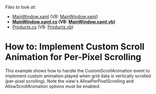 <!-- default file list -->
*Files to look at*:

* [MainWindow.xaml](./CS/DXGrid_CustomScrollAnimation/MainWindow.xaml) (VB: [MainWindow.xaml](./VB/DXGrid_CustomScrollAnimation/MainWindow.xaml))
* **[MainWindow.xaml.cs](./CS/DXGrid_CustomScrollAnimation/MainWindow.xaml.cs) (VB: [MainWindow.xaml.vb](./VB/DXGrid_CustomScrollAnimation/MainWindow.xaml.vb))**
* [Products.cs](./CS/DXGrid_CustomScrollAnimation/Products.cs) (VB: [Products.vb](./VB/DXGrid_CustomScrollAnimation/Products.vb))
<!-- default file list end -->
# How to: Implement Custom Scroll Animation for Per-Pixel Scrolling


<p>This example shows how to handle the CustomScrollAnimation event to implement custom animation played when grid data is vertically scrolled (per-pixel scrolling). Note the view's AllowPerPixelScrolling and AllowScrollAnimation options must be enabled.</p>

<br/>


